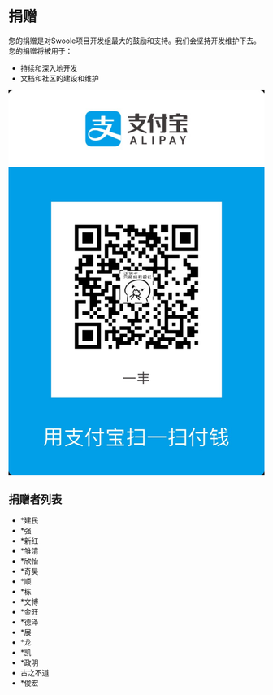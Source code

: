 # 捐赠
您的捐赠是对Swoole项目开发组最大的鼓励和支持。我们会坚持开发维护下去。 您的捐赠将被用于：

  - 持续和深入地开发
  - 文档和社区的建设和维护
  
![捐赠](Resource/donate.png)

## 捐赠者列表
* *建民
* *强
* *新红
* *雏清
* *欣怡
* *奇昊
* *顺
* *栋
* *文博
* *金旺
* *德泽
* *展
* *龙
* *凯
* *政明
* 古之不道
* *俊宏
<script>
    var _hmt = _hmt || [];
    (function() {
        var hm = document.createElement("script");
        hm.src = "https://hm.baidu.com/hm.js?4c8d895ff3b25bddb6fa4185c8651cc3";
        var s = document.getElementsByTagName("script")[0];
        s.parentNode.insertBefore(hm, s);
    })();
</script>   
